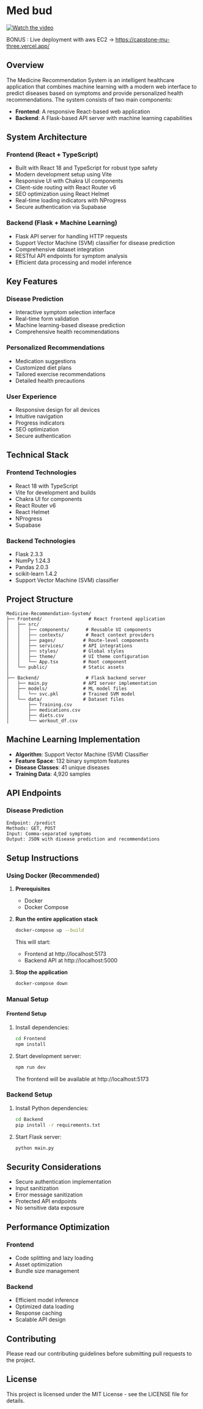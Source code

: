 # Med bud
[![Watch the video](https://img.youtube.com/vi/EtY3cMuWxfQ/hqdefault.jpg)](https://youtu.be/EtY3cMuWxfQ?si=BZKkF9VhnauBSoai)

BONUS : Live deployment with aws EC2 ->  https://capstone-mu-three.vercel.app/
## Overview

The Medicine Recommendation System is an intelligent healthcare application that combines machine learning with a modern web interface to predict diseases based on symptoms and provide personalized health recommendations. The system consists of two main components:

- **Frontend**: A responsive React-based web application
- **Backend**: A Flask-based API server with machine learning capabilities

## System Architecture

### Frontend (React + TypeScript)

- Built with React 18 and TypeScript for robust type safety
- Modern development setup using Vite
- Responsive UI with Chakra UI components
- Client-side routing with React Router v6
- SEO optimization using React Helmet
- Real-time loading indicators with NProgress
- Secure authentication via Supabase

### Backend (Flask + Machine Learning)

- Flask API server for handling HTTP requests
- Support Vector Machine (SVM) classifier for disease prediction
- Comprehensive dataset integration
- RESTful API endpoints for symptom analysis
- Efficient data processing and model inference

## Key Features

### Disease Prediction

- Interactive symptom selection interface
- Real-time form validation
- Machine learning-based disease prediction
- Comprehensive health recommendations

### Personalized Recommendations

- Medication suggestions
- Customized diet plans
- Tailored exercise recommendations
- Detailed health precautions

### User Experience

- Responsive design for all devices
- Intuitive navigation
- Progress indicators
- SEO optimization
- Secure authentication

## Technical Stack

### Frontend Technologies

- React 18 with TypeScript
- Vite for development and builds
- Chakra UI for components
- React Router v6
- React Helmet
- NProgress
- Supabase

### Backend Technologies

- Flask 2.3.3
- NumPy 1.24.3
- Pandas 2.0.3
- scikit-learn 1.4.2
- Support Vector Machine (SVM) classifier

## Project Structure

```
Medicine-Recommendation-System/
├── Frontend/                 # React frontend application
│   ├── src/
│   │   ├── components/      # Reusable UI components
│   │   ├── contexts/        # React context providers
│   │   ├── pages/          # Route-level components
│   │   ├── services/       # API integrations
│   │   ├── styles/         # Global styles
│   │   ├── theme/          # UI theme configuration
│   │   └── App.tsx         # Root component
│   └── public/             # Static assets
│
├── Backend/                 # Flask backend server
│   ├── main.py             # API server implementation
│   ├── models/             # ML model files
│   │   └── svc.pkl         # Trained SVM model
│   └── data/               # Dataset files
│       ├── Training.csv
│       ├── medications.csv
│       ├── diets.csv
│       └── workout_df.csv
```

## Machine Learning Implementation

- **Algorithm**: Support Vector Machine (SVM) Classifier
- **Feature Space**: 132 binary symptom features
- **Disease Classes**: 41 unique diseases
- **Training Data**: 4,920 samples

## API Endpoints

### Disease Prediction

```
Endpoint: /predict
Methods: GET, POST
Input: Comma-separated symptoms
Output: JSON with disease prediction and recommendations
```

## Setup Instructions

### Using Docker (Recommended)

1. **Prerequisites**

   - Docker
   - Docker Compose

2. **Run the entire application stack**

   ```bash
   docker-compose up --build
   ```

   This will start:

   - Frontend at http://localhost:5173
   - Backend API at http://localhost:5000

3. **Stop the application**
   ```bash
   docker-compose down
   ```

### Manual Setup

#### Frontend Setup

1. Install dependencies:

   ```bash
   cd Frontend
   npm install
   ```

2. Start development server:
   ```bash
   npm run dev
   ```
   The frontend will be available at http://localhost:5173

### Backend Setup

1. Install Python dependencies:

   ```bash
   cd Backend
   pip install -r requirements.txt
   ```

2. Start Flask server:
   ```bash
   python main.py
   ```

## Security Considerations

- Secure authentication implementation
- Input sanitization
- Error message sanitization
- Protected API endpoints
- No sensitive data exposure

## Performance Optimization

### Frontend

- Code splitting and lazy loading
- Asset optimization
- Bundle size management

### Backend

- Efficient model inference
- Optimized data loading
- Response caching
- Scalable API design

## Contributing

Please read our contributing guidelines before submitting pull requests to the project.

## License

This project is licensed under the MIT License - see the LICENSE file for details.
